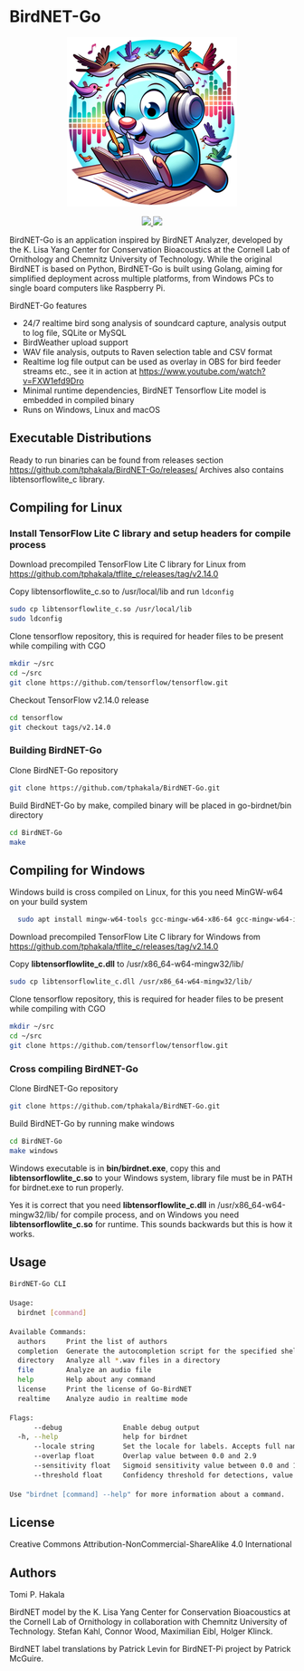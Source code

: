 # BirdNET-Go

<p align="center">
  <img src="doc/go-birdnet-logo.webp" />
</p>
<p align="center">
<a href="https://creativecommons.org/licenses/by-nc-sa/4.0/">
 <img src="https://badgen.net/badge/License/CC-BY-NC-SA%204.0/green">
 </a>
 <img src="https://badgen.net/badge/OS/Linux%2C%20Windows%2C%20macOS/blue">
</p>

BirdNET-Go is an application inspired by BirdNET Analyzer, developed by the K. Lisa Yang Center for Conservation Bioacoustics at the Cornell Lab of Ornithology and Chemnitz University of Technology. While the original BirdNET is based on Python, BirdNET-Go is built using Golang, aiming for simplified deployment across multiple platforms, from Windows PCs to single board computers like Raspberry Pi.

BirdNET-Go features

- 24/7 realtime bird song analysis of soundcard capture, analysis output to log file, SQLite or MySQL
- BirdWeather upload support
- WAV file analysis, outputs to Raven selection table and CSV format
- Realtime log file output can be used as overlay in OBS for bird feeder streams etc., see it in action at https://www.youtube.com/watch?v=FXW1efd9Dro
- Minimal runtime dependencies, BirdNET Tensorflow Lite model is embedded in compiled binary
- Runs on Windows, Linux and macOS

## Executable Distributions

Ready to run binaries can be found from releases section https://github.com/tphakala/BirdNET-Go/releases/
Archives also contains libtensorflowlite_c library.

## Compiling for Linux

### Install TensorFlow Lite C library and setup headers for compile process

Download precompiled TensorFlow Lite C library for Linux from https://github.com/tphakala/tflite_c/releases/tag/v2.14.0

Copy libtensorflowlite_c.so to /usr/local/lib and run ```ldconfig```

```bash
sudo cp libtensorflowlite_c.so /usr/local/lib
sudo ldconfig
```

Clone tensorflow repository, this is required for header files to be present while compiling with CGO

```bash
mkdir ~/src
cd ~/src
git clone https://github.com/tensorflow/tensorflow.git
```

Checkout TensorFlow v2.14.0 release

```bash
cd tensorflow
git checkout tags/v2.14.0
```

### Building BirdNET-Go

Clone BirdNET-Go repository

```bash
git clone https://github.com/tphakala/BirdNET-Go.git
```

Build BirdNET-Go by make, compiled binary will be placed in go-birdnet/bin directory

```bash
cd BirdNET-Go
make
```

## Compiling for Windows

Windows build is cross compiled on Linux, for this you need MinGW-w64 on your build system

```bash
  sudo apt install mingw-w64-tools gcc-mingw-w64-x86-64 gcc-mingw-w64-i686
```

Download precompiled TensorFlow Lite C library for Windows from https://github.com/tphakala/tflite_c/releases/tag/v2.14.0

Copy **libtensorflowlite_c.dll** to /usr/x86_64-w64-mingw32/lib/

```bash
sudo cp libtensorflowlite_c.dll /usr/x86_64-w64-mingw32/lib/
```

Clone tensorflow repository, this is required for header files to be present while compiling with CGO

```bash
mkdir ~/src
cd ~/src
git clone https://github.com/tensorflow/tensorflow.git
```

### Cross compiling BirdNET-Go

Clone BirdNET-Go repository

```bash
git clone https://github.com/tphakala/BirdNET-Go.git
```

Build BirdNET-Go by running make windows

```bash
cd BirdNET-Go
make windows
```

Windows executable is in **bin/birdnet.exe**, copy this and **libtensorflowlite_c.so** to your Windows system, library file must be in PATH for birdnet.exe to run properly.

Yes it is correct that you need **libtensorflowlite_c.dll** in /usr/x86_64-w64-mingw32/lib/ for compile process, and on Windows you need **libtensorflowlite_c.so** for runtime. This sounds backwards but this is how it works.

## Usage

```bash
BirdNET-Go CLI

Usage:
  birdnet [command]

Available Commands:
  authors     Print the list of authors
  completion  Generate the autocompletion script for the specified shell
  directory   Analyze all *.wav files in a directory
  file        Analyze an audio file
  help        Help about any command
  license     Print the license of Go-BirdNET
  realtime    Analyze audio in realtime mode

Flags:
      --debug               Enable debug output
  -h, --help                help for birdnet
      --locale string       Set the locale for labels. Accepts full name or 2-letter code. (default "finnish")
      --overlap float       Overlap value between 0.0 and 2.9
      --sensitivity float   Sigmoid sensitivity value between 0.0 and 1.5 (default 1)
      --threshold float     Confidency threshold for detections, value between 0.1 to 1.0 (default 0.8)

Use "birdnet [command] --help" for more information about a command.
```

## License

Creative Commons Attribution-NonCommercial-ShareAlike 4.0 International

## Authors

Tomi P. Hakala

BirdNET model by the K. Lisa Yang Center for Conservation Bioacoustics at the Cornell Lab of Ornithology in collaboration with Chemnitz University of Technology. Stefan Kahl, Connor Wood, Maximilian Eibl, Holger Klinck.

BirdNET label translations by Patrick Levin for BirdNET-Pi project by Patrick McGuire.
